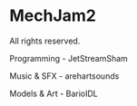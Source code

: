 # MechJam2

All rights reserved.

Programming - JetStreamSham

Music & SFX - arehartsounds

Models & Art - BarioIDL

